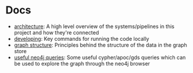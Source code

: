 # Docs

- [architecture](./architecture.md): A high level overview of the systems/pipelines in this project and how they're connected
- [developing](./developing.md): Key commands for running the code locally
- [graph structure](./graph_structure.md): Principles behind the structure of the data in the graph store
- [useful neo4j queries](./useful_neo4j_queries.md): Some useful cypher/apoc/gds queries which can be used to explore the graph through the neo4j browser

